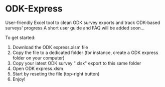 # ODK-Express
User-friendly Excel tool to clean ODK survey exports and track ODK-based surveys' progress
A short user guide and FAQ will be added soon…

To get started:
1. Download the ODK express.xlsm file
2. Copy the file to a dedicated folder (for instance, create a ODK express folder on your computer)
3. Copy your latest ODK survey ".xlsx" export to this same folder
4. Open ODK express.xlsm
5. Start by reseting the file (top-right button)
6. Enjoy!
